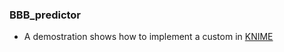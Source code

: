 ### BBB_predictor
- A demostration shows how to implement a custom in [KNIME](https://www.knime.org/)
